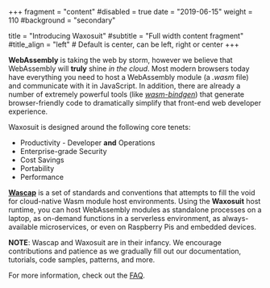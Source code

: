 +++
fragment = "content"
#disabled = true
date = "2019-06-15"
weight = 110
#background = "secondary"

title = "Introducing Waxosuit"
#subtitle = "Full width content fragment"
#title_align = "left" # Default is center, can be left, right or center
+++

**WebAssembly** is taking the web by storm, however we believe that WebAssembly will **truly** shine _in the cloud_. Most modern browsers today have everything you need to host a WebAssembly module (a _.wasm_ file) and communicate with it in JavaScript. In addition, there are already a number of extremely powerful tools (like _[wasm-bindgen](https://github.com/rustwasm/wasm-bindgen)_) that generate browser-friendly code to dramatically simplify that front-end web developer experience.

Waxosuit is designed around the following core tenets:

* Productivity - Developer **and** Operations
* Enterprise-grade Security
* Cost Savings
* Portability
* Performance

**[Wascap](https://wascap.io)** is a set of standards and conventions that attempts to fill the void for cloud-native Wasm module host environments. Using the **Waxosuit** host runtime, you can host WebAssembly modules as standalone processes on a laptop, as on-demand functions in a serverless environment, as always-available microservices, or even on Raspberry Pis and embedded devices.

**NOTE**: Wascap and Waxosuit are in their infancy. We encourage contributions and patience as we gradually fill out our documentation, tutorials, code samples, patterns, and more.

For more information, check out the [FAQ](faq).
